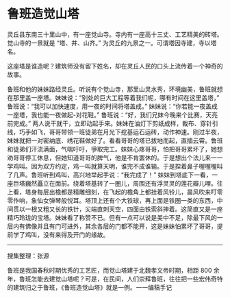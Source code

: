 # 鲁班造觉山塔

灵丘县东南三十里山中，有一座觉山寺。寺内有一座高十三丈、工艺精美的砖塔。觉山寺的一景就是 “塔、井、山齐。” 为灵丘的九景之一。可谓塔因寺建，寺以塔名。

这座塔是谁造呢？建筑师没有留下姓名，却在灵丘人民的口头上流传着一个神奇的故事。

鲁班和他的妹妹路经灵丘。听说有个觉山寺，那里山灵水秀，环境幽美，鲁班就想在那里盖一座塔。妹妹说：“别处的巨大工程等着我们呢，哪有时间在这里盖塔，” 鲁班说：“我可以加快速度，用一夜的时间将塔盖成。” 妹妹说：“你若能一夜盖成一座塔，我也能一夜做起-对花鞋。” 鲁班说：“好，我们兄妹今晚来个比赛，天亮前完成。” 两人说干就干，立即动起手来。妹妹在油灯下剪纸成样，裁布、穿针引线，巧手如飞，哥哥带领一班徒弟在月光下挖基运石运砖，动作神速。刚过半夜，妹妹就把一对密纳底、绣花鞋做好了。看看哥哥的塔已拔地而起，直插云霄。鲁班和徒弟们汗流满面，气喘吁吁，爭取完工。妹妹心疼哥哥，怕把哥哥累坏了，她想劝哥哥停工休息，但她知道哥哥的脾气，他是不肯罢休的。于是想出个法儿来一一学鸡叫。因为双方约定，鸡一叫就算天明，谁完不成谁输。于是捏着鼻子喔喔喔叫了几声。鲁班听到鸡叫，高兴地举起手说：“我完成了！” 妹妹到塔底下一看，一座巨塔巍然矗立在面前。绕着塔基转了一圈儿，周围还有浮灵灵的莲花瓣儿哩。往上看，塔身每层出檐都是精雕细刻，在飞起的檐角上都挂着风铃儿，晨风吹来叮零零作响，象仙女弹琴般悦耳。塔顶上还有个大铁球，再上面是铁圈一类的东西，中间贯以一根又粗又长的铁针，尖端直刺天空，四面由铁索斜抻着。这简直又是一座精巧玲珑的宝塔。妹妹看了称赞不已。但有一点可以说是美中不足，除最下风的一层内有佛像并且有门可进外，其余各层的门都不能开，这是妹妹怕累坏了哥哥，提前学了鸡叫，没有来得及开门的缘故。

---

搜集整理：张源

鲁班是我国春秋时期优秀的工艺匠，而觉山塔建于北魏孝文帝时期，相距 800 余年，鲁班怎能去建觉山塔呢？可是，在民间，人们崇拜鲁班，往往把一些宏伟奇特的建筑归之于鲁班，《鲁班造觉山塔》就是一例。一一编稿手记